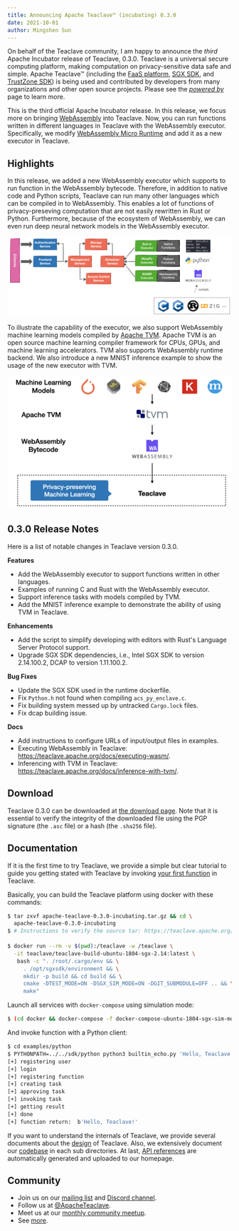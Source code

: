 ```yaml
---
title: Announcing Apache Teaclave™ (incubating) 0.3.0
date: 2021-10-01
author: Mingshen Sun
---
```


On behalf of the Teaclave community, I am happy to announce the *third* Apache
Incubator release of Teaclave, 0.3.0. Teaclave is a universal secure computing
platform, making computation on privacy-sensitive data safe and simple.
Apache Teaclave™ (including the
[FaaS platform](https://github.com/apache/incubator-teaclave),
[SGX SDK](https://github.com/apache/incubator-teaclave-sgx-sdk),
and [TrustZone SDK](https://github.com/apache/incubator-teaclave-trustzone-sdk)) is
being used and contributed by developers from many organizations and
other open source projects. Please see the [*powered by*](/powered-by) page to learn more.

This is the third official Apache Incubator release. In this release, we focus
more on bringing [WebAssembly](https://webassembly.org/) into Teaclave. Now, you
can run functions written in different languages in Teaclave with the
WebAssembly executor. Specifically, we modify
[WebAssembly Micro Runtime](https://github.com/bytecodealliance/wasm-micro-runtime) and add
it as a new executor in Teaclave.

## Highlights

In this release, we added a new WebAssembly executor which supports to run
function in the WebAssembly bytecode. Therefore, in addition to native code and
Python scripts, Teaclave can run many other languages which can be compiled in
to WebAssembly. This enables a lot of functions of privacy-preseving computation
that are not easily rewritten in Rust or Python. Furthermore, because of the
ecosystem of WebAssembly, we can even run deep neural network models in the
WebAssembly executor.

![Teaclave Function Executors](./img/teaclave-function-executors-wasm.png)

To illustrate the capability of the executor, we also support WebAssembly
machine learning models compiled by [Apache TVM](https://tvm.apache.org/).
Apache TVM is an open source machine learning compiler framework for CPUs, GPUs,
and machine learning accelerators. TVM also supports WebAssembly runtime
backend. We also introduce a new MNIST inference example to show the usage of
the new executor with TVM.

![Using the WebAssembly executor for Machine Learning Inference with TVM](./img/teaclave-tvm-webassembly.png)

## 0.3.0 Release Notes

Here is a list of notable changes in Teaclave version 0.3.0.

**Features**

  - Add the WebAssembly executor to support functions written in other languages.
  - Examples of running C and Rust with the WebAssembly executor.
  - Support inference tasks with models compiled by TVM.
  - Add the MNIST inference example to demonstrate the ability of using TVM in Teaclave.

**Enhancements**

  - Add the script to simplify developing with editors with Rust's Language Server Protocol support.
  - Upgrade SGX SDK dependencies, i.e., Intel SGX SDK to version 2.14.100.2, DCAP to version 1.11.100.2.

**Bug Fixes**

  - Update the SGX SDK used in the runtime dockerfile.
  - Fix `Python.h` not found when compiling `acs_py_enclave.c`.
  - Fix building system messed up by untracked `Cargo.lock` files.
  - Fix dcap building issue.

**Docs**

  - Add instructions to configure URLs of input/output files in examples.
  - Executing WebAssembly in Teaclave: <https://teaclave.apache.org/docs/executing-wasm/>.
  - Inferencing with TVM in Teaclave: <https://teaclave.apache.org/docs/inference-with-tvm/>.

## Download

Teaclave 0.3.0 can be downloaded at [the download page](/download/). Note that 
it is essential to verify the integrity of the downloaded file using the
PGP signature (the `.asc` file) or a hash (the `.sha256` file).

## Documentation

If it is the first time to try Teaclave, we provide a simple but clear tutorial
to guide you getting stated with Teaclave by invoking
[your first function](/docs/my-first-function/) in Teaclave.

Basically, you can build the Teaclave platform using docker with these commands:

```sh
$ tar zxvf apache-teaclave-0.3.0-incubating.tar.gz && cd \
  apache-teaclave-0.3.0-incubating
$ # Instructions to verify the source tar: https://teaclave.apache.org/download/#verify-the-integrity-of-the-files

$ docker run --rm -v $(pwd):/teaclave -w /teaclave \
  -it teaclave/teaclave-build-ubuntu-1804-sgx-2.14:latest \
   bash -c ". /root/.cargo/env && \
     . /opt/sgxsdk/environment && \
     mkdir -p build && cd build && \
     cmake -DTEST_MODE=ON -DSGX_SIM_MODE=ON -DGIT_SUBMODULE=OFF .. && \
     make"
```

Launch all services with `docker-compose` using simulation mode:

```sh
$ (cd docker && docker-compose -f docker-compose-ubuntu-1804-sgx-sim-mode.yml up --build)
```

And invoke function with a Python client:

```sh
$ cd examples/python
$ PYTHONPATH=../../sdk/python python3 builtin_echo.py 'Hello, Teaclave!'
[+] registering user
[+] login
[+] registering function
[+] creating task
[+] approving task
[+] invoking task
[+] getting result
[+] done
[+] function return:  b'Hello, Teaclave!'
```

If you want to understand the internals of Teaclave, we provide several
documents about the [design](/docs/#design) of Teaclave. Also, we extensively
document our [codebase](/docs/#codebase) in each sub directories. At last, [API references](/docs/#api-references)
are automatically generated and uploaded to our homepage.

## Community

- Join us on our [mailing list](https://lists.apache.org/list.html?dev@teaclave.apache.org) and [Discord channel](https://discord.gg/ynECXsxm5P).
- Follow us at [@ApacheTeaclave](https://twitter.com/ApacheTeaclave).
- Meet us at our [monthly community meetup](https://teaclave.apache.org/community/#calendar).
- See [more](https://teaclave.apache.org/community/).
